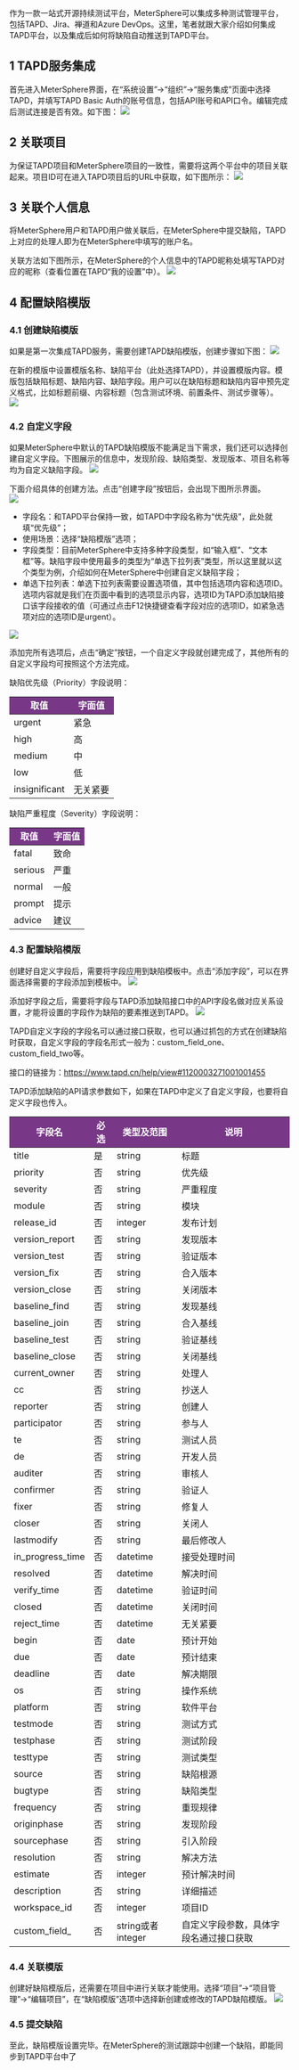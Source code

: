 作为一款一站式开源持续测试平台，MeterSphere可以集成多种测试管理平台，包括TAPD、Jira、禅道和Azure DevOps。这里，笔者就跟大家介绍如何集成TAPD平台，以及集成后如何将缺陷自动推送到TAPD平台。

## 1 TAPD服务集成
首先进入MeterSphere界面，在“系统设置”→“组织”→“服务集成”页面中选择TAPD，并填写TAPD Basic Auth的账号信息，包括API账号和API口令。编辑完成后测试连接是否有效。如下图：
![](../img/tutorial/use_tapd/配置信息.png)

## 2 关联项目
为保证TAPD项目和MeterSphere项目的一致性，需要将这两个平台中的项目关联起来。项目ID可在进入TAPD项目后的URL中获取，如下图所示：
![](../img/tutorial/use_tapd/管理项目.png)

## 3 关联个人信息
将MeterSphere用户和TAPD用户做关联后，在MeterSphere中提交缺陷，TAPD上对应的处理人即为在MeterSphere中填写的账户名。

关联方法如下图所示，在MeterSphere的个人信息中的TAPD昵称处填写TAPD对应的昵称（查看位置在TAPD“我的设置”中）。
![](../img/tutorial/use_tapd/个人信息.png) 

## 4 配置缺陷模版
### 4.1 创建缺陷模版
如果是第一次集成TAPD服务，需要创建TAPD缺陷模版，创建步骤如下图：
![](../img/tutorial/use_tapd/缺陷模板.png) 

在新的模版中设置模版名称、缺陷平台（此处选择TAPD），并设置模版内容。模版包括缺陷标题、缺陷内容、缺陷字段。用户可以在缺陷标题和缺陷内容中预先定义格式，比如标题前缀、内容标题（包含测试环境、前置条件、测试步骤等）。<br>
![](../img/tutorial/use_tapd/缺陷模板_1.png) 

### 4.2 自定义字段
如果MeterSphere中默认的TAPD缺陷模版不能满足当下需求，我们还可以选择创建自定义字段。下图展示的信息中，发现阶段、缺陷类型、发现版本、项目名称等均为自定义缺陷字段。
![](../img/tutorial/use_tapd/自定义模板.png) 

下面介绍具体的创建方法。点击“创建字段”按钮后，会出现下图所示界面。<br>
![](../img/tutorial/use_tapd/创建字段.png) 

- 字段名：和TAPD平台保持一致，如TAPD中字段名称为“优先级”，此处就填“优先级”；
- 使用场景：选择“缺陷模版”选项；
- 字段类型：目前MeterSphere中支持多种字段类型，如“输入框”、“文本框”等。缺陷字段中使用最多的类型为“单选下拉列表”类型，所以这里就以这个类型为例，介绍如何在MeterSphere中创建自定义缺陷字段；
- 单选下拉列表：单选下拉列表需要设置选项值，其中包括选项内容和选项ID。选项内容就是我们在页面中看到的选项显示内容，选项ID为TAPD添加缺陷接口该字段接收的值（可通过点击F12快捷键查看字段对应的选项ID，如紧急选项对应的选项ID是urgent）。

![](../img/tutorial/use_tapd/下拉框.png) 

添加完所有选项后，点击“确定”按钮，一个自定义字段就创建完成了，其他所有的自定义字段均可按照这个方法完成。

缺陷优先级（Priority）字段说明：
<table>
  <td bgcolor="#783887" align="middle" style="font-weight:bold;color: white">
   取值
  </td>
  <td bgcolor="#783887" align="middle" style="font-weight:bold;color: white">
   字面值
  </td>
  <tbody>
    <tr>
        <td >urgent</td>
        <td >紧急</td>
    </tr>
    <tr>
        <td >high</td>
        <td >高</td>
    </tr>
    <tr>
        <td >medium</td>
        <td >中</td>
    </tr>
    <tr>
        <td >low</td>
        <td >低</td>
   </tr>
   <tr>
        <td >insignificant</td>
        <td >无关紧要</td>
   </tr>
  </tbody>
</table>  

缺陷严重程度（Severity）字段说明：
<table>
  <td bgcolor="#783887" align="middle" style="font-weight:bold;color: white">
   取值
  </td>
  <td bgcolor="#783887" align="middle" style="font-weight:bold;color: white">
   字面值
  </td>
  <tbody>
    <tr>
        <td >fatal</td>
        <td >致命</td>
    </tr>
    <tr>
        <td >serious</td>
        <td >严重</td>
    </tr>
    <tr>
        <td >normal</td>
        <td >一般</td>
    </tr>
    <tr>
        <td >prompt</td>
        <td >提示</td>
   </tr>
   <tr>
        <td >advice</td>
        <td >建议</td>
   </tr>
  </tbody>
</table>  

### 4.3 配置缺陷模版
创建好自定义字段后，需要将字段应用到缺陷模板中。点击“添加字段”，可以在界面选择需要的字段添加到模板中。
![](../img/tutorial/use_tapd/配置缺陷模板.png) 

添加好字段之后，需要将字段与TAPD添加缺陷接口中的API字段名做对应关系设置，才能将设置的字段作为缺陷的要素推送到TAPD。
![](../img/tutorial/use_tapd/对应关系.png) 

TAPD自定义字段的字段名可以通过接口获取，也可以通过抓包的方式在创建缺陷时获取，自定义字段的字段名形式一般为：custom_field_one、custom_field_two等。

接口的链接为：https://www.tapd.cn/help/view#1120003271001001455

TAPD添加缺陷的API请求参数如下，如果在TAPD中定义了自定义字段，也要将自定义字段也传入。
<table>
  <td bgcolor="#783887" align="middle" style="font-weight:bold;color: white">
   字段名
  </td>
  <td bgcolor="#783887" align="middle" style="font-weight:bold;color: white">
   必选
  </td>
  <td bgcolor="#783887" align="middle" style="font-weight:bold;color: white">
     类型及范围
    </td>
    <td bgcolor="#783887" align="middle" style="font-weight:bold;color: white">
     说明
    </td>
  <tbody>
    <tr>
        <td >title</td>
        <td >是</td>
         <td >string</td>
         <td >标题</td>
    </tr>
    <tr>
         <td >priority</td>
        <td >否</td>
         <td >string</td>
         <td >优先级</td>
    </tr>
    <tr>
        <td >severity</td>
        <td >否</td>
        <td >string</td>
        <td >严重程度</td>
    </tr>
    <tr>
        <td >module</td>
        <td >否</td>
        <td >string</td>
        <td >模块</td>
   </tr>
   <tr>
        <td >release_id</td>
        <td >否</td>
        <td >integer</td>
        <td >发布计划</td>
   </tr>
<tr>
       <td >version_report</td>
       <td >否</td>
       <td >string</td>
       <td >发现版本</td>
  </tr>
  <tr>
      <td >version_test</td>
      <td >否</td>
      <td >string</td>
      <td >验证版本</td>
  </tr>
  <tr>
        <td >version_fix</td>
        <td >否</td>
        <td >string</td>
        <td >合入版本</td>
    </tr>
  <tr>
        <td >version_close</td>
        <td >否</td>
        <td >string</td>
        <td >关闭版本</td>
    </tr>
  <tr>
          <td >baseline_find</td>
          <td >否</td>
          <td >string</td>
          <td >发现基线</td>
      </tr>
    <tr>
          <td >baseline_join</td>
          <td >否</td>
          <td >string</td>
          <td >合入基线</td>
      </tr>
    <tr>
            <td >baseline_test</td>
            <td >否</td>
            <td >string</td>
            <td >验证基线</td>
        </tr>
  <tr>
        <td >baseline_close</td>
        <td >否</td>
        <td >string</td>
        <td >关闭基线</td>
    </tr>
   <tr>
           <td >current_owner</td>
           <td >否</td>
           <td >string</td>
           <td >处理人</td>
       </tr>
     <tr>
           <td >cc</td>
           <td >否</td>
           <td >string</td>
           <td >抄送人</td>
       </tr>
    <tr>
       <td >reporter</td>
       <td >否</td>
       <td >string</td>
       <td >创建人</td>
   </tr>
    <tr>
       <td >participator</td>
       <td >否</td>
       <td >string</td>
       <td >参与人</td>
     </tr>
    <tr>
       <td >te</td>
       <td >否</td>
       <td >string</td>
       <td >测试人员</td>
    </tr>
     <tr>
       <td >de</td>
       <td >否</td>
       <td >string</td>
       <td >开发人员</td>
       </tr>
     <tr>
        <td >auditer</td>
        <td >否</td>
        <td >string</td>
        <td >审核人</td>
     </tr>
      <tr>
        <td >confirmer</td>
        <td >否</td>
        <td >string</td>
        <td >验证人</td>
        </tr>
     <tr>
        <td >fixer</td>
        <td >否</td>
        <td >string</td>
        <td >修复人</td>
     </tr>
      <tr>
        <td >closer</td>
        <td >否</td>
        <td >string</td>
        <td >关闭人</td>
        </tr>
      <tr>
         <td >lastmodify</td>
         <td >否</td>
         <td >string</td>
         <td >最后修改人</td>
      </tr>
       <tr>
         <td >in_progress_time</td>
         <td >否</td>
         <td >datetime</td>
         <td >接受处理时间</td>
         </tr>
      <tr>
         <td >resolved</td>
         <td >否</td>
         <td >datetime</td>
         <td >解决时间</td>
      </tr>
       <tr>
         <td >verify_time</td>
         <td >否</td>
         <td >datetime</td>
         <td >验证时间</td>
         </tr>
        <tr>
          <td >closed</td>
          <td >否</td>
          <td >datetime</td>
          <td >关闭时间</td>
          </tr>
        <tr>
           <td >reject_time</td>
           <td >否</td>
           <td >datetime</td>
           <td >无关紧要</td>
        </tr>
         <tr>
           <td >begin</td>
           <td >否</td>
           <td >date</td>
           <td >预计开始</td>
           </tr>
        <tr>
           <td >due</td>
           <td >否</td>
           <td >date</td>
           <td >预计结束</td>
        </tr>
     <tr>
       <td >deadline</td>
       <td >否</td>
       <td >date</td>
       <td >解决期限</td>
       </tr>
     <tr>
      <td >os</td>
      <td >否</td>
      <td >string</td>
      <td >操作系统</td>
      </tr>
     <tr>
       <td >platform</td>
       <td >否</td>
       <td >string</td>
       <td >软件平台</td>
       </tr>
     <tr>
        <td >testmode</td>
        <td >否</td>
        <td >string</td>
        <td >测试方式</td>
     </tr>
      <tr>
        <td >testphase</td>
        <td >否</td>
        <td >string</td>
        <td >测试阶段</td>
        </tr>
     <tr>
        <td >testtype</td>
        <td >否</td>
        <td >string</td>
        <td >测试类型</td>
     </tr>
  <tr>
    <td >source</td>
    <td >否</td>
    <td >string</td>
    <td >缺陷根源</td>
    </tr>
    <tr>
       <td >bugtype</td>
       <td >否</td>
       <td >string</td>
       <td >缺陷类型</td>
    </tr>
     <tr>
       <td >frequency</td>
       <td >否</td>
       <td >string</td>
       <td >重现规律</td>
       </tr>
    <tr>
       <td >originphase</td>
       <td >否</td>
       <td >string</td>
       <td >发现阶段</td>
    </tr>
     <tr>
       <td >sourcephase</td>
       <td >否</td>
       <td >string</td>
       <td >引入阶段</td>
       </tr>
     <tr>
      <td >resolution</td>
      <td >否</td>
      <td >string</td>
      <td >解决方法</td>
      </tr>
     <tr>
       <td >estimate</td>
       <td >否</td>
       <td >integer</td>
       <td >预计解决时间</td>
       </tr>
     <tr>
        <td >description</td>
        <td >否</td>
        <td >string</td>
        <td >详细描述</td>
     </tr>
      <tr>
        <td >workspace_id</td>
        <td >否</td>
        <td >integer</td>
        <td >项目ID</td>
        </tr>
     <tr>
        <td >custom_field_</td>
        <td >否</td>
        <td >string或者integer</td>
        <td >自定义字段参数，具体字段名通过接口获取</td>
     </tr>  
  </tbody>
</table>  

### 4.4 关联模版
创建好缺陷模版后，还需要在项目中进行关联才能使用。选择“项目”→“项目管理”→“编辑项目”，在“缺陷模版”选项中选择新创建或修改的TAPD缺陷模版。
![](../img/tutorial/use_tapd/关联模板.png) 

### 4.5 提交缺陷
至此，缺陷模版设置完毕。在MeterSphere的测试跟踪中创建一个缺陷，即能同步到TAPD平台中了
